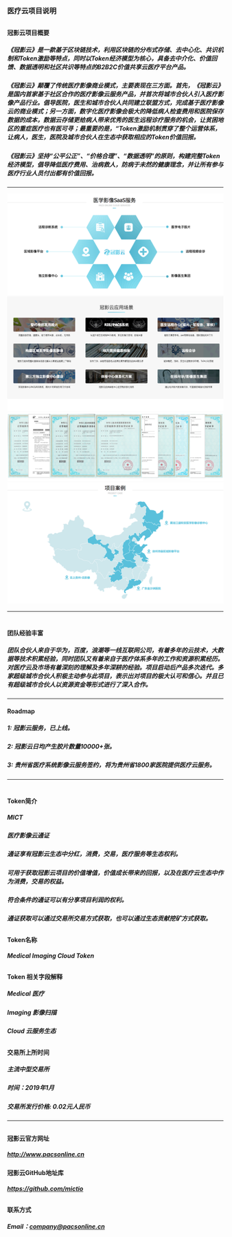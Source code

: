 ### 医疗云项目说明
##
##
#### 冠影云项目概要
##### 《冠影云》是一款基于区块链技术，利用区块链的分布式存储、去中心化、共识机制和Token激励等特点，同时以Token经济模型为核心，具备去中介化、价值回馈、数据透明和社区共识等特点的B2B2C价值共享云医疗平台产品。

##### 《冠影云》颠覆了传统医疗影像商业模式，主要表现在三方面。首先，《冠影云》是国内首家基于社区合作的医疗影像云服务产品，并首次将城市合伙人引入医疗影像产品行业。倡导医院，医生和城市合伙人共同建立联盟方式，完成基于医疗影像云的商业模式；另一方面，数字化医疗影像会极大的降低病人检查费用和医院保存数据的成本，数据云存储更给病人带来优秀的医生远程诊疗服务的机会，让贫困地区的重症医疗也有医可寻；最重要的是，“Token激励机制贯穿了整个运营体系，让病人，医生，医院及城市合伙人在生态中获取相应的Token价值回报。

##### 《冠影云》坚持“公平公正”、“价格合理”、“数据透明”的原则，构建完整Token经济模型，倡导降低医疗费用、治病救人，防病于未然的健康理念，并让所有参与医疗行业人员付出都有价值回报。

-------------------------------

![image](https://github.com/newblock/read/blob/master/readmeimg/h1.png)
![image](https://github.com/newblock/read/blob/master/readmeimg/h2.png)
![image](https://github.com/newblock/read/blob/master/readmeimg/h3.png)
![image](https://github.com/newblock/read/blob/master/readmeimg/h4.png)



-------------------------------
#

#### 团队经验丰富
##### 团队合伙人来自于华为，百度，浪潮等一线互联网公司，有着多年的云技术，大数据等技术积累经验，同时团队又有着来自于医疗体系多年的工作和资源积累经历。对医疗云及市场有着深刻的理解及多年深耕的经验。项目启动后产品多次迭代。多家超级城市合伙人积极主动参与此项目，表示出对项目的极大认可和信心。并且已有超级城市合伙人以资源资金等形式进行了深入合作。

-------------------------------


#### Roadmap
##### 1:  冠影云服务，已上线。
##### 2:  冠影云日均产生胶片数量10000+张。
##### 3:  贵州省医疗系统影像云服务签约，将为贵州省1800家医院提供医疗云服务。


-------------------------------
#

#### Token简介

##### MICT
##### 医疗影像云通证

##### 通证享有冠影云生态中分红，消费，交易，医疗服务等生态权利。
##### 可用于获取冠影云项目的价值增值，价值成长带来的回报，以及在医疗云生态中作为消费，交易的权益。
##### 符合条件的通证可以有分享项目利润的权利。
##### 通证获取可以通过交易所交易方式获取，也可以通过生态贡献挖矿方式获取。

##
##
#### Token名称
##### Medical Imaging Cloud Token

##
##
#### Token 相关字段解释
##### Medical 医疗
##### Imaging 影像扫描
##### Cloud    云服务生态


##
##
#### 交易所上所时间
##### 主流中型交易所
##### 时间：2019年1月
##### 交易所发行价格: 0.02元人民币

-------------------------------
##

#### 冠影云官方网址
##### http://www.pacsonline.cn

#### 冠影云GitHub地址库
##### https://github.com/mictio

##
#### 联系方式
##### Email：company@pacsonline.cn
